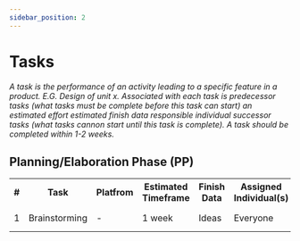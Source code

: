```yaml
---
sidebar_position: 2
---
```


# Tasks
_A task is the performance of an activity leading to a specific feature in a product. E.G. Design of unit x. Associated with each task is predecessor tasks (what tasks must be complete before this task can start) an estimated effort estimated finish data responsible individual successor tasks (what tasks cannon start until this task is complete). A task should be completed within 1-2 weeks._

## Planning/Elaboration Phase (PP)
<table>
  <tr>
    <th> # </th>
    <th> Task </th>
    <th> Platfrom </th>
    <th> Estimated Timeframe </th>
    <th> Finish Data </th>
    <th> Assigned Individual(s) </th>
    <th> Successor Task(s) </th>
  </tr>
  <tr>
    <td> 1 </td>
    <td> Brainstorming </td>
    <td> - </td>
    <td> 1 week </td>
    <td> Ideas </td>
    <td> Everyone </td>
    <td> Plans for next step </td>
  </tr> 
</table>
  
